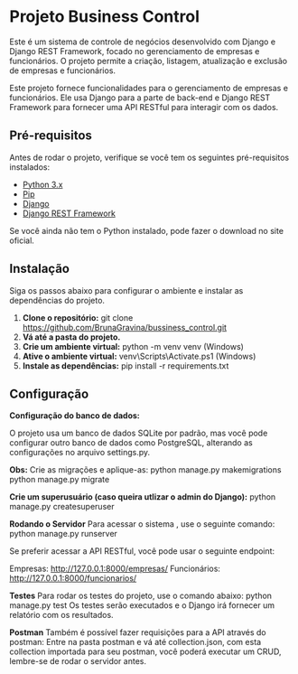 # Projeto Business Control

Este é um sistema de controle de negócios desenvolvido com Django e Django REST Framework, focado no gerenciamento de empresas e funcionários. O projeto permite a criação, listagem, atualização e exclusão de empresas e funcionários.

Este projeto fornece funcionalidades para o gerenciamento de empresas e funcionários. Ele usa Django para a parte de back-end e Django REST Framework para fornecer uma API RESTful para interagir com os dados.

## Pré-requisitos

Antes de rodar o projeto, verifique se você tem os seguintes pré-requisitos instalados:

- [Python 3.x](https://www.python.org/downloads/)
- [Pip](https://pip.pypa.io/en/stable/)
- [Django](https://www.djangoproject.com/)
- [Django REST Framework](https://www.django-rest-framework.org/)

Se você ainda não tem o Python instalado, pode fazer o download no site oficial.

## Instalação

Siga os passos abaixo para configurar o ambiente e instalar as dependências do projeto.

1. **Clone o repositório:**
   git clone https://github.com/BrunaGravina/bussiness_control.git
2. **Vá até a pasta do projeto.**
3. **Crie um ambiente virtual:**
   python -m venv venv (Windows)
4. **Ative o ambiente virtual:**
   venv\Scripts\Activate.ps1 (Windows)
5. **Instale as dependências:**
   pip install -r requirements.txt

## Configuração

**Configuração do banco de dados:**

O projeto usa um banco de dados SQLite por padrão, mas você pode configurar outro banco de dados como PostgreSQL, alterando as configurações no arquivo settings.py.

**Obs:** Crie as migrações e aplique-as:
python manage.py makemigrations
python manage.py migrate

**Crie um superusuário (caso queira utlizar o admin do Django):**
python manage.py createsuperuser

**Rodando o Servidor**
Para acessar o sistema , use o seguinte comando:
python manage.py runserver

Se preferir acessar a API RESTful, você pode usar o seguinte endpoint:

Empresas: http://127.0.0.1:8000/empresas/
Funcionários: http://127.0.0.1:8000/funcionarios/


**Testes**
Para rodar os testes do projeto, use o comando abaixo:
python manage.py test
Os testes serão executados e o Django irá fornecer um relatório com os resultados.

**Postman**
Também é possível fazer requisições para a API através do postman:
Entre na pasta postman e vá até collection.json, com esta collection importada para seu postman, você poderá executar um CRUD, lembre-se de rodar o servidor antes.


